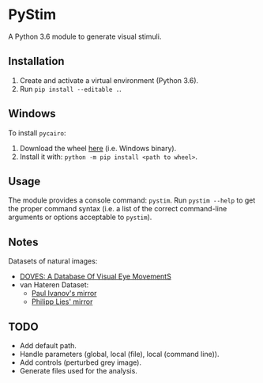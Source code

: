 # PyStim

A Python 3.6 module to generate visual stimuli.


## Installation

1. Create and activate a virtual environment (Python 3.6).
2. Run `pip install --editable .`.

## Windows

To install `pycairo`:
1. Download the wheel [here](https://www.lfd.uci.edu/~gohlke/pythonlibs/#pycairo) (i.e. Windows binary).
2. Install it with: `python -m pip install <path to wheel>`.

## Usage

The module provides a console command: `pystim`. Run `pystim --help` to
get the proper command syntax (i.e. a list of the correct command-line
arguments or options acceptable to `pystim`).


## Notes

Datasets of natural images:
- [DOVES: A Database Of Visual Eye MovementS](https://live.ece.utexas.edu/research/doves/)
- van Hateren Dataset:
  - [Paul Ivanov's mirror](http://pirsquared.org/research/#van-hateren-database)
  - [Philipp Lies' mirror](http://bethgelab.org/datasets/vanhateren/)


## TODO

- Add default path.
- Handle parameters (global, local (file), local (command line)).
- Add controls (perturbed grey image).
- Generate files used for the analysis.
